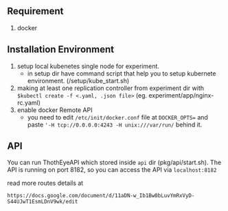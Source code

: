 ## Requirement
 1. docker

## Installation Environment
 1. setup local kubenetes single node for experiment.
 	- in setup dir have command script that help you to setup kubernete environment. (/setup/kube_start.sh)
 2. making at least one replication controller from experiment dir with
 	` $kubectl create -f <.yaml, .json file> `
 	(eg. experiment/app/nginx-rc.yaml)
 3. enable docker Remote API
 	- you need to edit `/etc/init/docker.conf` file at `DOCKER_OPTS=` and paste `'-H tcp://0.0.0.0:4243 -H unix:///var/run/` behind it. 
 	
## API
 You can run ThothEyeAPI which stored inside `api` dir (pkg/api/start.sh). The API is running on port 8182, so you can access the API via `localhost:8182` 

read more routes details at 

`https://docs.google.com/document/d/11aDN-w_Ib1Bw0bLuvYmRxVyD-S44UJwT1EsmLDnV9wk/edit`
